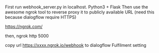 First run webhook_server.py in localhost. Python3 + Flask
Then use the awesome ngrok tool to reverse proxy it to publicly available URL (need this because dialogflow require HTTPS)

https://ngrok.com/

then,
ngrok http 5000

copy url https://xxxx.ngrok.io/webhook to dialogflow Fulfilment setting
